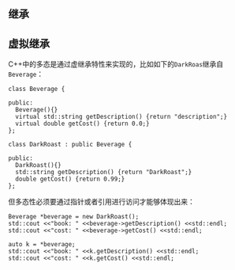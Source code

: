 ## 继承

## 虚拟继承

C++中的多态是通过虚继承特性来实现的，比如如下的`DarkRoas`继承自`Beverage`：

```
class Beverage {

public:
  Beverage(){}
  virtual std::string getDescription() {return "description";}
  virtual double getCost() {return 0.0;}
};

class DarkRoast : public Beverage {

public:
  DarkRoast(){}
  std::string getDescription() {return "DarkRoast";}
  double getCost() {return 0.99;}
};
```

但多态性必须要通过指针或者引用进行访问才能够体现出来：

```
Beverage *beverage = new DarkRoast();
std::cout <<"book: " <<beverage->getDescription() <<std::endl;
std::cout <<"cost: " <<beverage->getCost() <<std::endl;

auto k = *beverage;
std::cout <<"book: " <<k.getDescription() <<std::endl;
std::cout <<"cost: " <<k.getCost() <<std::endl;
```
